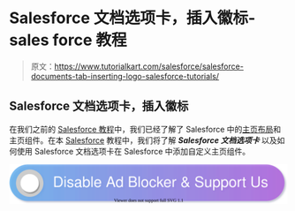 # Salesforce 文档选项卡，插入徽标-sales force 教程

> 原文：<https://www.tutorialkart.com/salesforce/salesforce-documents-tab-inserting-logo-salesforce-tutorials/>

## Salesforce 文档选项卡，插入徽标

在我们之前的 [Salesforce 教程](https://www.tutorialkart.com/salesforce-tutorials/)中，我们已经了解了 Salesforce 中的[主页布局](https://www.tutorialkart.com/salesforce/home-page-layout-in-salesforce/)和主页组件。在本 [Salesforce](https://www.tutorialkart.com/salesforce/what-is-salesforce/) 教程中，我们将了解 ***Salesforce 文档选项卡*** 以及如何使用 Salesforce 文档选项卡在 Salesforce 中添加自定义主页组件。

[![](img/925da31b32d6bc3827932f6c8afb11bb.png)](https://www.tutorialkart.com/)